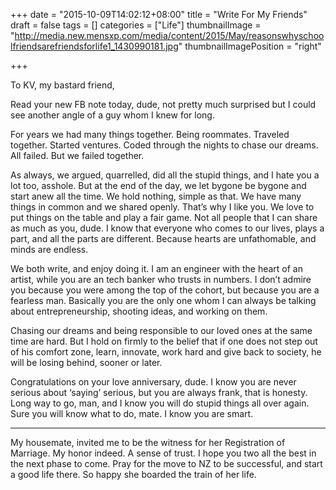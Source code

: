 +++
date = "2015-10-09T14:02:12+08:00"
title = "Write For My Friends"
draft = false
tags = []
categories = ["Life"]
thumbnailImage = "http://media.new.mensxp.com/media/content/2015/May/reasonswhyschoolfriendsarefriendsforlife1_1430990181.jpg"
thumbnailImagePosition = "right"

+++

To KV, my bastard friend,

Read your new FB note today, dude, not pretty much surprised but I could see another angle of a guy whom I knew for long.

For years we had many things together. Being roommates. Traveled together. Started ventures. Coded through the nights to chase our dreams. All failed. But we failed together.

As always, we argued, quarrelled, did all the stupid things, and I hate you a lot too, asshole. But at the end of the day, we let bygone be bygone and start anew all the time. We hold nothing, simple as that. We have many things in common and we shared openly. That’s why I like you. We love to put things on the table and play a fair game. Not all people that I can share as much as you, dude. I know that everyone who comes to our lives, plays a part, and all the parts are different. Because hearts are unfathomable, and minds are endless.

We both write, and enjoy doing it. I am an engineer with the heart of an artist, while you are an tech banker who trusts in numbers. I don’t admire you because you were among the top of the cohort, but because you are a fearless man. Basically you are the only one whom I can always be talking about entrepreneurship, shooting ideas, and working on them.

Chasing our dreams and being responsible to our loved ones at the same time are hard. But I hold on firmly to the belief that if one does not step out of his comfort zone, learn, innovate, work hard and give back to society, he will be losing behind, sooner or later.

Congratulations on your love anniversary, dude. I know you are never serious about ‘saying’ serious, but you are always frank, that is honesty. Long way to go, man, and I know you will do stupid things all over again. Sure you will know what to do, mate. I know you are smart.

***

My housemate, invited me to be the witness for her Registration of Marriage. My honor indeed. A sense of trust. I hope you two all the best in the next phase to come. Pray for the move to NZ to be successful, and start a good life there. So happy she boarded the train of her life.